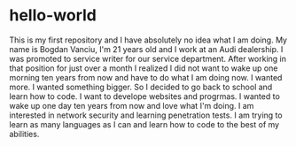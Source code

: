 # hello-world
This is my first repository and I have absolutely no idea what I am doing.
My name is Bogdan Vanciu, I'm 21 years old and I work at an Audi dealership. I was promoted to service writer for our service department. After working in that position for just over a month I realized I did not want to wake up one morning ten years from now and have to do what I am doing now. I wanted more. I wanted something bigger. So I decided to go back to school and learn how to code. I want to develope websites and progrmas. I wanted to wake up one day ten years from now and love what I'm doing. I am interested in network security and learning penetration tests. I am trying to learn as many languages as I can and learn how to code to the best of my abilities.
